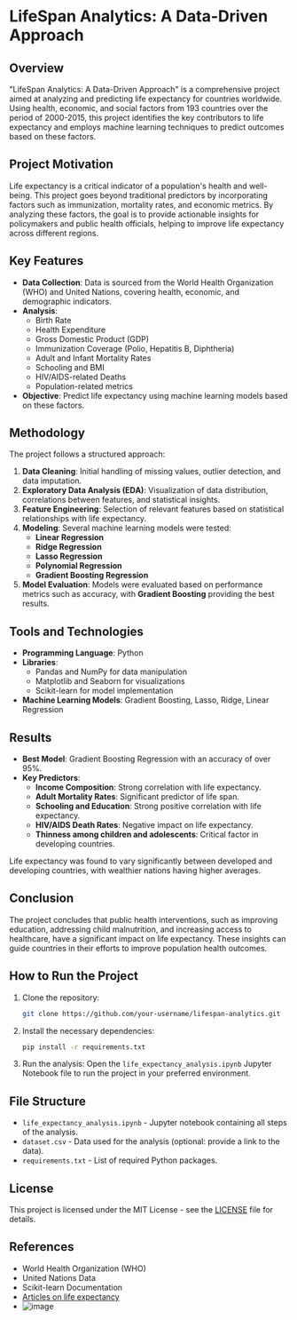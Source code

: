 # LifeSpan Analytics: A Data-Driven Approach

## Overview
"LifeSpan Analytics: A Data-Driven Approach" is a comprehensive project aimed at analyzing and predicting life expectancy for countries worldwide. Using health, economic, and social factors from 193 countries over the period of 2000-2015, this project identifies the key contributors to life expectancy and employs machine learning techniques to predict outcomes based on these factors.

## Project Motivation
Life expectancy is a critical indicator of a population's health and well-being. This project goes beyond traditional predictors by incorporating factors such as immunization, mortality rates, and economic metrics. By analyzing these factors, the goal is to provide actionable insights for policymakers and public health officials, helping to improve life expectancy across different regions.

## Key Features
- **Data Collection**: Data is sourced from the World Health Organization (WHO) and United Nations, covering health, economic, and demographic indicators.
- **Analysis**:
  - Birth Rate
  - Health Expenditure
  - Gross Domestic Product (GDP)
  - Immunization Coverage (Polio, Hepatitis B, Diphtheria)
  - Adult and Infant Mortality Rates
  - Schooling and BMI
  - HIV/AIDS-related Deaths
  - Population-related metrics
- **Objective**: Predict life expectancy using machine learning models based on these factors.

## Methodology
The project follows a structured approach:
1. **Data Cleaning**: Initial handling of missing values, outlier detection, and data imputation.
2. **Exploratory Data Analysis (EDA)**: Visualization of data distribution, correlations between features, and statistical insights.
3. **Feature Engineering**: Selection of relevant features based on statistical relationships with life expectancy.
4. **Modeling**: Several machine learning models were tested:
   - **Linear Regression**
   - **Ridge Regression**
   - **Lasso Regression**
   - **Polynomial Regression**
   - **Gradient Boosting Regression**
5. **Model Evaluation**: Models were evaluated based on performance metrics such as accuracy, with **Gradient Boosting** providing the best results.

## Tools and Technologies
- **Programming Language**: Python
- **Libraries**:
  - Pandas and NumPy for data manipulation
  - Matplotlib and Seaborn for visualizations
  - Scikit-learn for model implementation
- **Machine Learning Models**: Gradient Boosting, Lasso, Ridge, Linear Regression

## Results
- **Best Model**: Gradient Boosting Regression with an accuracy of over 95%.
- **Key Predictors**:
  - **Income Composition**: Strong correlation with life expectancy.
  - **Adult Mortality Rates**: Significant predictor of life span.
  - **Schooling and Education**: Strong positive correlation with life expectancy.
  - **HIV/AIDS Death Rates**: Negative impact on life expectancy.
  - **Thinness among children and adolescents**: Critical factor in developing countries.
  
Life expectancy was found to vary significantly between developed and developing countries, with wealthier nations having higher averages.

## Conclusion
The project concludes that public health interventions, such as improving education, addressing child malnutrition, and increasing access to healthcare, have a significant impact on life expectancy. These insights can guide countries in their efforts to improve population health outcomes.

## How to Run the Project
1. Clone the repository:
   ```bash
   git clone https://github.com/your-username/lifespan-analytics.git
   ```
2. Install the necessary dependencies:
   ```bash
   pip install -r requirements.txt
   ```
3. Run the analysis:
   Open the `life_expectancy_analysis.ipynb` Jupyter Notebook file to run the project in your preferred environment.

## File Structure
- `life_expectancy_analysis.ipynb` - Jupyter notebook containing all steps of the analysis.
- `dataset.csv` - Data used for the analysis (optional: provide a link to the data).
- `requirements.txt` - List of required Python packages.

## License
This project is licensed under the MIT License - see the [LICENSE](LICENSE) file for details.

## References
- World Health Organization (WHO)
- United Nations Data
- Scikit-learn Documentation
- [Articles on life expectancy](https://towardsdatascience.com/what-really-drives-higher-life-expectancy-e1c1ec22f6e1)
- ![image](https://github.com/user-attachments/assets/21b2b65b-4d69-4c10-a81d-f436be09d3f9)

